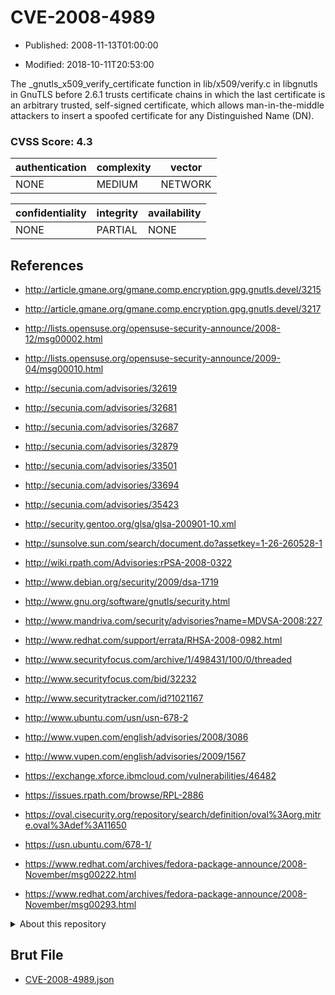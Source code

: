 # CVE-2008-4989

- Published: 2008-11-13T01:00:00

- Modified: 2018-10-11T20:53:00

The _gnutls_x509_verify_certificate function in lib/x509/verify.c in libgnutls in GnuTLS before 2.6.1 trusts certificate chains in which the last certificate is an arbitrary trusted, self-signed certificate, which allows man-in-the-middle attackers to insert a spoofed certificate for any Distinguished Name (DN).

### CVSS Score: **4.3**

| authentication | complexity | vector |
| --- | --- | --- |
| NONE | MEDIUM | NETWORK |

| confidentiality | integrity | availability |
| --- | --- | --- |
| NONE | PARTIAL | NONE |

## References

* http://article.gmane.org/gmane.comp.encryption.gpg.gnutls.devel/3215

* http://article.gmane.org/gmane.comp.encryption.gpg.gnutls.devel/3217

* http://lists.opensuse.org/opensuse-security-announce/2008-12/msg00002.html

* http://lists.opensuse.org/opensuse-security-announce/2009-04/msg00010.html

* http://secunia.com/advisories/32619

* http://secunia.com/advisories/32681

* http://secunia.com/advisories/32687

* http://secunia.com/advisories/32879

* http://secunia.com/advisories/33501

* http://secunia.com/advisories/33694

* http://secunia.com/advisories/35423

* http://security.gentoo.org/glsa/glsa-200901-10.xml

* http://sunsolve.sun.com/search/document.do?assetkey=1-26-260528-1

* http://wiki.rpath.com/Advisories:rPSA-2008-0322

* http://www.debian.org/security/2009/dsa-1719

* http://www.gnu.org/software/gnutls/security.html

* http://www.mandriva.com/security/advisories?name=MDVSA-2008:227

* http://www.redhat.com/support/errata/RHSA-2008-0982.html

* http://www.securityfocus.com/archive/1/498431/100/0/threaded

* http://www.securityfocus.com/bid/32232

* http://www.securitytracker.com/id?1021167

* http://www.ubuntu.com/usn/usn-678-2

* http://www.vupen.com/english/advisories/2008/3086

* http://www.vupen.com/english/advisories/2009/1567

* https://exchange.xforce.ibmcloud.com/vulnerabilities/46482

* https://issues.rpath.com/browse/RPL-2886

* https://oval.cisecurity.org/repository/search/definition/oval%3Aorg.mitre.oval%3Adef%3A11650

* https://usn.ubuntu.com/678-1/

* https://www.redhat.com/archives/fedora-package-announce/2008-November/msg00222.html

* https://www.redhat.com/archives/fedora-package-announce/2008-November/msg00293.html

<details>
<summary>About this repository</summary> 

  This repository is part of the project [Live Hack CVE](https://github.com/Live-Hack-CVE). Main website can be found [www.live-hack.org](https://www.live-hack.org) 
  
  Made by [Sn0wAlice](https://github.com/Sn0wAlice) for the people that care about security and need to have a feed of the latest CVEs. Hope you enjoy it, don't forget to star the repo and follow me on [Twitter](https://twitter.com/Sn0wAlice) and [Github](https://github.com/Sn0wAlice). And that is my [personnal website](https://www.alice-snow.me/)

  - [Home Page](https://github.com/Live-Hack-CVE)
  - [Framework](https://github.com/Live-Hack-CVE/cve-framework)
  - [CVE database](https://github.com/Live-Hack-CVE/full_database)
  - [Changelog](https://github.com/Live-Hack-CVE/Changelog)
</details>

## Brut File

* [CVE-2008-4989.json](https://raw.githubusercontent.com/Live-Hack-CVE/full_database/main/cves/2008/CVE-2008-4989.json)

